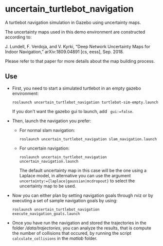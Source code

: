# uncertain_turtlebot_navigation

A turtlebot navigation simulation in Gazebo using uncertainty maps.

The uncertainty maps used in this demo environment are constructed according to:

J. Lundell, F. Verdoja, and V. Kyrki, “Deep Network Uncertainty Maps for Indoor
Navigation,” arXiv:1809.04891 [cs, eess], Sep. 2018. 

Please refer to that paper for more details about the map building process.

## Use


*  First, you need to start a simulated turtlebot in an empty gazebo 
   environment:
   
   `roslaunch uncertain_turtlebot_navigation turtlebot-sim-empty.launch`
   
   If you don't want the gazebo gui to launch, add ` gui:=false`.

* Then, launch the navigation you prefer:
  
  * For normal slam navigation:
  
    `roslaunch uncertain_turtlebot_navigation slam_navigation.launch`

  * For uncertain navigation:
    
    `roslaunch uncertain_turtlebot_navigation uncertain_navigation.launch`
    
    The default uncertainty map in this case will be the one using a Laplace
    model, in alternative you can use the argument
    `uncertainty:={laplace|gaussian|mcdropout}` to select the uncertainty map to
    be used.

* Now you can either plan by setting navigation goals through rviz or by 
  executing a set of sample navigation goals by using:
  
  `roslaunch uncertain_turtlebot_navigation execute_navigation_goals.launch`

* Once you have run the navigation and stored the trajectories in the folder 
  */data/trajectories*, you can analyze the results, that is compute the number 
  of collisions that occured, by running the script `calculate_collisions` in 
  the *matlab* folder.
